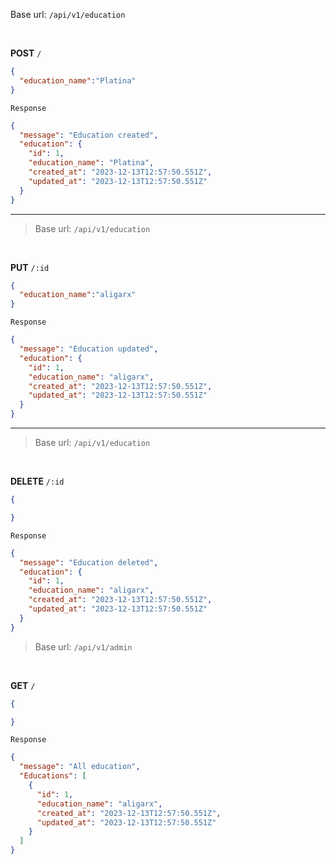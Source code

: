 
<!-- Create Big Admin -->
 Base url: `/api/v1/education`

<br>

**POST** `/`

```json
{
  "education_name":"Platina"
}
```



`Response`

```json
{
  "message": "Education created",
  "education": {
    "id": 1,
    "education_name": "Platina",
    "created_at": "2023-12-13T12:57:50.551Z",
    "updated_at": "2023-12-13T12:57:50.551Z"
  }
}
```
---
<!-- Update Admin -->

> Base url: `/api/v1/education`

<br>

**PUT** `/:id`

```json
{
  "education_name":"aligarx"
}
```



`Response`

```json
{
  "message": "Education updated",
  "education": {
    "id": 1,
    "education_name": "aligarx",
    "created_at": "2023-12-13T12:57:50.551Z",
    "updated_at": "2023-12-13T12:57:50.551Z"
  }
}
```
---
<!-- Delete Admin -->

> Base url: `/api/v1/education`

<br>

**DELETE** `/:id`

```json
{

}
```



`Response`

```json
{
  "message": "Education deleted",
  "education": {
    "id": 1,
    "education_name": "aligarx",
    "created_at": "2023-12-13T12:57:50.551Z",
    "updated_at": "2023-12-13T12:57:50.551Z"
  }
}
```
<!-- Get All Admin -->

> Base url: `/api/v1/admin`

<br>

**GET** `/`

```json
{

}
```



`Response`

```json
{
  "message": "All education",
  "Educations": [
    {
      "id": 1,
      "education_name": "aligarx",
      "created_at": "2023-12-13T12:57:50.551Z",
      "updated_at": "2023-12-13T12:57:50.551Z"
    }
  ]
}
```